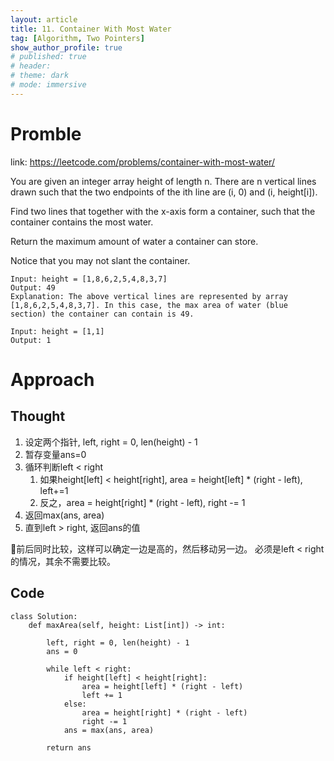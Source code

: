 ```yaml
---
layout: article
title: 11. Container With Most Water
tag: [Algorithm, Two Pointers]
show_author_profile: true
# published: true
# header:
# theme: dark
# mode: immersive
---
```


# Promble

link: https://leetcode.com/problems/container-with-most-water/

You are given an integer array height of length n. There are n vertical lines drawn such that the two endpoints of the ith line are (i, 0) and (i, height[i]).

Find two lines that together with the x-axis form a container, such that the container contains the most water.

Return the maximum amount of water a container can store.

Notice that you may not slant the container.

```
Input: height = [1,8,6,2,5,4,8,3,7]
Output: 49
Explanation: The above vertical lines are represented by array [1,8,6,2,5,4,8,3,7]. In this case, the max area of water (blue section) the container can contain is 49.
```

```
Input: height = [1,1]
Output: 1
```

# Approach

## Thought

1. 设定两个指针, left, right = 0, len(height) - 1
2. 暂存变量ans=0
3. 循环判断left < right 
   1. 如果height[left] < height[right], area = height[left] * (right - left), left+=1
   2. 反之，area = height[right] * (right - left), right -= 1
4. 返回max(ans, area)
5. 直到left > right, 返回ans的值

📓前后同时比较，这样可以确定一边是高的，然后移动另一边。
必须是left < right的情况，其余不需要比较。

## Code 

```
class Solution:
    def maxArea(self, height: List[int]) -> int:
        
        left, right = 0, len(height) - 1 
        ans = 0 

        while left < right:
            if height[left] < height[right]:
                area = height[left] * (right - left)
                left += 1 
            else:
                area = height[right] * (right - left)
                right -= 1
            ans = max(ans, area)

        return ans 

```